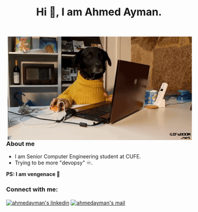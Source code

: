 <h1 align="center">Hi 👋, I am Ahmed Ayman.</h1>

<br>

<p><img align="right" src="https://github.com/aayymann/aayymann/blob/main/dog_with_pen.gif" alt="ahmedayman's gif" /></p>


<h3 align="left">About me</h3>
<p align="left">
  <ul>
    <li>I am Senior Computer Engineering student at CUFE.</li>
    <li> Trying to be more "devopsy" ♾️. </li>
  </ul>
      <b>PS: I am vengenace 🦇</li></b>
</p>


<h3 align="left">Connect with me:</h3>
<p align="left">
  <a href="https://www.linkedin.com/in/ahmed-ayman-3741551a5/" target="blank"><img align="center"
      src="https://raw.githubusercontent.com/rahuldkjain/github-profile-readme-generator/master/src/images/icons/Social/linked-in-alt.svg" 
      alt="ahmedayman's linkedin" height="30" width="40" /></a>
 <a href="mailto: ahmed.ayman16k@gmail.com" target="blank"><img align="center"
      src="https://cdn-icons-png.flaticon.com/512/281/281769.png"
      alt="ahmedayman's mail" height="30" width="40" /></a>
</p>

<br>


